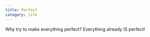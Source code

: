 ```yaml
---
title: Perfect
category: life
---
```


Why try to make everything perfect?
Everything already
IS perfect!
